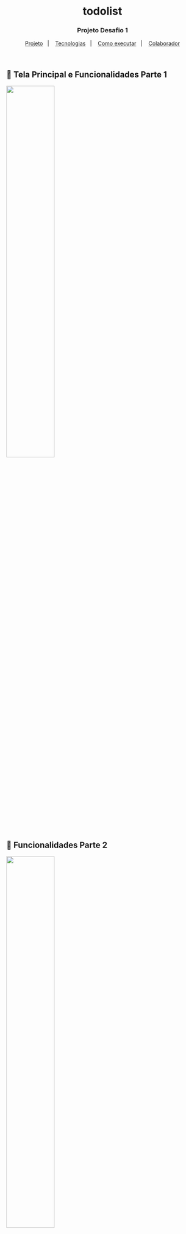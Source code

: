 <h1 align="center">todolist</h1>

<h3 align="center">Projeto Desafio 1</h3>
<p align="center">
  <a href="#-projeto">Projeto</a>&nbsp;&nbsp;&nbsp;|&nbsp;&nbsp;&nbsp;
<a href="#-tecnologias">Tecnologias</a>&nbsp;&nbsp;&nbsp;|&nbsp;&nbsp;&nbsp;
  <a href="#-como-executar">Como executar</a>&nbsp;&nbsp;&nbsp;|&nbsp;&nbsp;&nbsp;
  <a href="#-colaborador">Colaborador</a>
</p>

<br>

## 📱 Tela Principal e Funcionalidades Parte 1
<img src="https://user-images.githubusercontent.com/63603061/200569830-fc7d6d24-c1e0-4136-b27e-1a2a4e30766c.png"
 width=50%>
## 📱 Funcionalidades Parte 2
<img src="https://user-images.githubusercontent.com/63603061/200570374-0cb14f51-96f4-4701-96ff-8ff2b1b77b77.png"
 width=50%>

## 💻 Projeto

Projeto para entender os fundamentos do React-Native realizado no Curso de React da RocketSeat

## ✨ Tecnologias

Esse projeto foi desenvolvido com as seguintes tecnologias:

- [React-native](https://reactnative.dev/docs/getting-started)
- [Typescript](https://www.typescriptlang.org/)

## 🚀 Como executar

- Instale o Visual Studio Code
- Instale o Node.js e o Expo
- Clone o repositório

## 👷 COLABORADOR

#### Nome: Ronny Lima Ribeiro da Silva
- Registro do Aluno (RA): 00000009775
- GitHub: [ronnylrsd](https://github.com/ronnylrsd)


---

Projeto Desafio 1 desenvolvido a partir de aulas do Curso de React Native da RocketSeat
